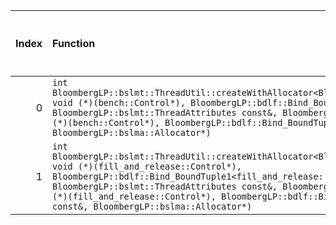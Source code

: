 |   Index | Function                                                                                                                                                                                                                                                                                                                                                                                                                                                                           |   Difference in number of lines |   Function size difference in bytes | Disassembly                                                            |   Number of lines in `assume` build |   Number of bytes in `assume` build |   Number of lines in `none` build |   Number of bytes in `none` build |
|--------:|:-----------------------------------------------------------------------------------------------------------------------------------------------------------------------------------------------------------------------------------------------------------------------------------------------------------------------------------------------------------------------------------------------------------------------------------------------------------------------------------|--------------------------------:|------------------------------------:|:-----------------------------------------------------------------------|------------------------------------:|------------------------------------:|----------------------------------:|----------------------------------:|
|       0 | `int BloombergLP::bslmt::ThreadUtil::createWithAllocator<BloombergLP::bdlf::Bind<BloombergLP::bslmf::Nil, void (*)(bench::Control*), BloombergLP::bdlf::Bind_BoundTuple1<bench::Control*> > >(unsigned long*, BloombergLP::bslmt::ThreadAttributes const&, BloombergLP::bdlf::Bind<BloombergLP::bslmf::Nil, void (*)(bench::Control*), BloombergLP::bdlf::Bind_BoundTuple1<bench::Control*> > const&, BloombergLP::bslma::Allocator*)`                                             |                              -8 |                                 -32 | [Assumed](0.assume.s.txt), [Ignored](0.none.s.txt), [Diff](0.diff.txt) |                                 336 |                             4237040 |                               368 |                           4237040 |
|       1 | `int BloombergLP::bslmt::ThreadUtil::createWithAllocator<BloombergLP::bdlf::Bind<BloombergLP::bslmf::Nil, void (*)(fill_and_release::Control*), BloombergLP::bdlf::Bind_BoundTuple1<fill_and_release::Control*> > >(unsigned long*, BloombergLP::bslmt::ThreadAttributes const&, BloombergLP::bdlf::Bind<BloombergLP::bslmf::Nil, void (*)(fill_and_release::Control*), BloombergLP::bdlf::Bind_BoundTuple1<fill_and_release::Control*> > const&, BloombergLP::bslma::Allocator*)` |                              -8 |                                 -32 | [Assumed](1.assume.s.txt), [Ignored](1.none.s.txt), [Diff](1.diff.txt) |                                 336 |                             4237776 |                               368 |                           4237808 |